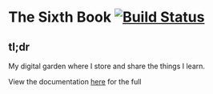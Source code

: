 # The Sixth Book  [![Build Status](https://travis-ci.com/doc-jones/the-sixth-book.svg?branch=master)](https://travis-ci.com/doc-jones/the-sixth-book)

## tl;dr
My digital garden where I store and share the things I learn.

View the documentation [here](https://doc-jones.github.io/the-sixth-book/) for the full

